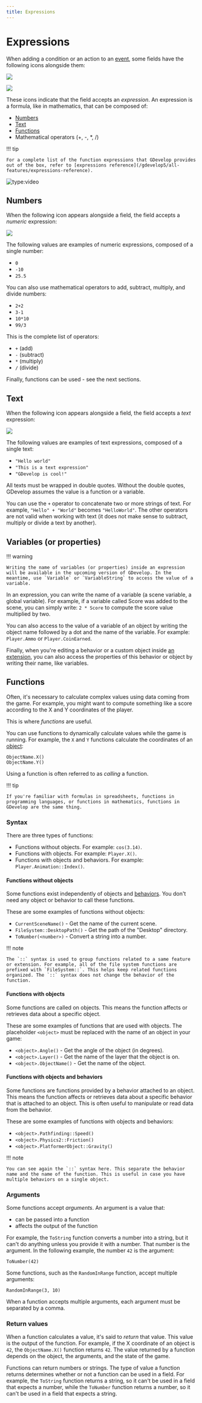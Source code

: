 ```yaml
---
title: Expressions
---
```

# Expressions

When adding a condition or an action to an [event](/gdevelop5/events), some fields have the following icons alongside them:

![](/gdevelop5/all-features/number_expression.png)

![](/gdevelop5/all-features/text_expression.png)

These icons indicate that the field accepts an _expression_. An expression is a formula, like in mathematics, that can be composed of:

- [Numbers](/gdevelop5/all-features/expressions#numbers)
- [Text](/gdevelop5/all-features/expressions#text)
- [Functions](/gdevelop5/all-features/expressions#functions)
- Mathematical operators (+, -, *, /)

!!! tip

    For a complete list of the function expressions that GDevelop provides out of the box, refer to [expressions reference](/gdevelop5/all-features/expressions-reference).

![type:video](https://www.youtube.com/embed/huKDtb8Ubd4)

## Numbers

When the following icon appears alongside a field, the field accepts a _numeric_ expression:

![](/gdevelop5/all-features/number_expression.png)

The following values are examples of numeric expressions, composed of a single number:

- `0`
- `-10`
- `25.5`

You can also use mathematical operators to add, subtract, multiply, and divide numbers:

- `2+2`
- `3-1`
- `10*10`
- `99/3`

This is the complete list of operators:

- `+` (add)
- `-` (subtract)
- `*` (multiply)
- `/` (divide)

Finally, functions can be used - see the next sections.

## Text

When the following icon appears alongside a field, the field accepts a _text_ expression:

![](/gdevelop5/all-features/text_expression.png)

The following values are examples of text expressions, composed of a single text:

- `"Hello world"`
- `"This is a text expression"`
- `"GDevelop is cool!"`

All texts must be wrapped in double quotes. Without the double quotes, GDevelop assumes the value is a function or a variable.

You can use the `+` operator to concatenate two or more strings of text. For example, `"Hello" + "World"` becomes `"HelloWorld"`. The other operators are not valid when working with text (it does not make sense to subtract, multiply or divide a text by another).

## Variables (or properties)

!!! warning

    Writing the name of variables (or properties) inside an expression will be available in the upcoming version of GDevelop. In the meantime, use `Variable` or `VariableString` to access the value of a variable.

In an expression, you can write the name of a variable (a scene variable, a global variable). For example, if a variable called Score was added to the scene, you can simply write: `2 * Score` to compute the score value multiplied by two.

You can also access to the value of a variable of an object by writing the object name followed by a dot and the name of the variable. For example: `Player.Ammo` or `Player.CoinEarned`.

Finally, when you're editing a behavior or a custom object inside [an extension](/gdevelop5/extensions/create), you can also access the properties of this behavior or object by writing their name, like variables.

## Functions

Often, it's necessary to calculate complex values using data coming from the game. For example, you might want to compute something like a score according to the X and Y coordinates of the player. 

This is where _functions_ are useful.

You can use functions to dynamically calculate values while the game is running. For example, the `X` and `Y` functions calculate the coordinates of an [object](/gdevelop5/objects):

```
ObjectName.X()
ObjectName.Y()
```

Using a function is often referred to as *calling* a function.

!!! tip

    If you're familiar with formulas in spreadsheets, functions in programming languages, or functions in mathematics, functions in GDevelop are the same thing.

### Syntax

There are three types of functions:

- Functions without objects. For example: `cos(3.14)`.
- Functions with objects. For example: `Player.X()`.
- Functions with objects and behaviors. For example: `Player.Animation::Index()`.

#### Functions without objects

Some functions exist independently of objects and [behaviors](/gdevelop5/behaviors). You don't need any object or behavior to call these functions.

These are some examples of functions without objects:

- `CurrentSceneName()` - Get the name of the current scene.
- `FileSystem::DesktopPath()` - Get the path of the "Desktop" directory.
- `ToNumber(<number>)` - Convert a string into a number.

!!! note

    The `::` syntax is used to group functions related to a same feature or extension. For example, all of the file system functions are prefixed with `FileSystem::`. This helps keep related functions organized. The `::` syntax does not change the behavior of the function.

#### Functions with objects

Some functions are called on objects. This means the function affects or retrieves data about a specific object.

These are some examples of functions that are used with objects. The placeholder `<object>` must be replaced with the name of an object in your game:

- `<object>.Angle()` - Get the angle of the object (in degrees).
- `<object>.Layer()` - Get the name of the layer that the object is on.
- `<object>.ObjectName()` - Get the name of the object.

#### Functions with objects and behaviors

Some functions are functions provided by a behavior attached to an object. This means the function affects or retrieves data about a specific behavior that is attached to an object. This is often useful to manipulate or read data from the behavior.

These are some examples of functions with objects and behaviors:

* `<object>.Pathfinding::Speed()`
* `<object>.Physics2::Friction()`
* `<object>.PlatformerObject::Gravity()`

!!! note

    You can see again the `::` syntax here. This separate the behavior name and the name of the function. This is useful in case you have multiple behaviors on a single object.

### Arguments

Some functions accept _arguments_. An argument is a value that:

- can be passed into a function
- affects the output of the function

For example, the `ToString` function converts a number into a string, but it can't do anything unless you provide it with a number. That number is the argument. In the following example, the number `42` is the argument:

```
ToNumber(42)
```

Some functions, such as the `RandomInRange` function, accept multiple arguments:

```
RandomInRange(3, 10)
```

When a function accepts multiple arguments, each argument must be separated by a comma. 

### Return values

When a function calculates a value, it's said to _return_ that value. This value is the output of the function. For example, if the X coordinate of an object is `42`, the `ObjectName.X()` function returns `42`. The value returned by a function depends on the object, the arguments, and the state of the game.

Functions can return numbers or strings. The type of value a function returns determines whether or not a function can be used in a field. For example, the `ToString` function returns a string, so it can't be used in a field that expects a number, while the `ToNumber` function returns a number, so it can't be used in a field that expects a string.
